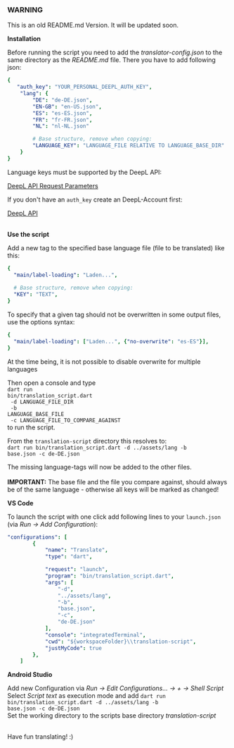 ### WARNING
This is an old README.md Version.
It will be updated soon.


<b>Installation</b>

Before running the script you need to add the *translator-config.json* to the same directory as the _README.md_ file. There you have to add following json: <br>
```yaml
{
   "auth_key": "YOUR_PERSONAL_DEEPL_AUTH_KEY",
    "lang": {
        "DE": "de-DE.json",
        "EN-GB": "en-US.json",
        "ES": "es-ES.json",
        "FR": "fr-FR.json",
        "NL": "nl-NL.json"

        # Base structure, remove when copying:
        "LANGUAGE_KEY": "LANGUAGE_FILE RELATIVE TO LANGUAGE_BASE_DIR" 
    }
}
```
Language keys must be supported by the DeepL API:

[DeepL API Request Parameters](https://www.deepl.com/de/docs-api/translating-text/request/)

If you don't have an <code>auth_key</code> create an DeepL-Account first:

[DeepL API](https://www.deepl.com/de/docs-api/)
<br>
<br>


<b>Use the script</b>

Add a new tag to the specified base language file (file to be translated) like this: <br>
```yaml
{
  "main/label-loading": "Laden...",
  
  # Base structure, remove when copying:
  "KEY": "TEXT",
}
```

To specify that a given tag should not be overwritten in some output files, use the options syntax: <br>
```yaml
{
  "main/label-loading": ["Laden...", {"no-overwrite": "es-ES"}],
}
```
At the time being, it is not possible to disable overwrite for multiple languages

Then open a console and type <br>
<code>dart run bin/translation_script.dart<br>
-d LANGUAGE_FILE_DIR <br>
-b LANGUAGE_BASE_FILE <br>
-c LANGUAGE_FILE_TO_COMPARE_AGAINST
</code> <br>
to run the script.

From the <code>translation-script</code> directory this resolves to: <br>
<code>dart run bin/translation_script.dart -d ../assets/lang -b base.json -c de-DE.json</code>

The missing language-tags will now be added to the other files.
<br>
<br>
**IMPORTANT:** The base file and the file you compare against, should always be of the same language - otherwise all
keys will be marked as changed!


<b>VS Code</b>

To launch the script with one click add following lines to your <code>launch.json</code> (via _Run -> Add Configuration_):

```yaml
"configurations": [
        {
            "name": "Translate",
            "type": "dart",

            "request": "launch",
            "program": "bin/translation_script.dart",
            "args": [
                "-d",
                "../assets/lang",
                "-b",
                "base.json",
                "-c",
                "de-DE.json"
            ],
            "console": "integratedTerminal",
            "cwd": "${workspaceFolder}\\translation-script",
            "justMyCode": true
        },
    ]
```


<b>Android Studio</b>

Add new Configuration via _Run -> Edit Configurations... -> + -> Shell Script_
Select _Script text_ as execution mode and add <code>dart run bin/translation_script.dart -d ../assets/lang -b base.json -c de-DE.json</code> <br>
Set the working directory to the scripts base directory _translation-script_
<br>
<br>

Have fun translating! :)

